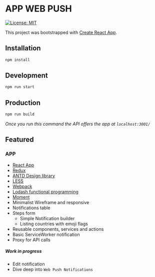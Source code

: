 # APP WEB PUSH 

[![License: MIT](https://img.shields.io/badge/License-MIT-yellow.svg)](https://opensource.org/licenses/MIT)


This project was bootstrapped with [Create React App](https://github.com/facebook/create-react-app).

## Installation

```sh
npm install
```

## Development

```sh
npm run start
```

## Production

```sh
npm run build
```

*Once you run this command the API offers the app at `localhost:3001/`*

## Featured

### APP
- [React App](https://github.com/facebook/create-react-app)
- [Redux](https://redux.js.org/)
- [ANTD Design library](https://ant.design/)
- [LESS](http://lesscss.org/)
- [Webpack](https://webpack.js.org/)
- [Lodash functional programming](https://lodash.com/docs/4.17.11)
- [Moment](https://momentjs.com/)
- Minimalist Wireframe and responsive
- Notifications table
- Steps form 
	- Simple Notification builder
	- Listing countries with emoji flags
- Reusable components, services and actions
- Basic ServiceWorker notification
- Proxy for API calls

##### Work in progress
- Edit notification
- Dive deep into `Web Push Notifications`
